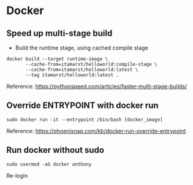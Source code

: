 # Docker

## Speed up multi-stage build

- Build the runtime stage, using cached compile stage
```
docker build --target runtime-image \
       --cache-from=itamarst/helloworld:compile-stage \
       --cache-from=itamarst/helloworld:latest \
       --tag itamarst/helloworld:latest .
```

Reference: https://pythonspeed.com/articles/faster-multi-stage-builds/

## Override ENTRYPOINT with docker run
```
sudo docker run -it --entrypoint /bin/bash [docker_image]
```

Reference: https://phoenixnap.com/kb/docker-run-override-entrypoint

## Run docker without sudo
```
sudo usermod -aG docker anthony
```
Re-login
